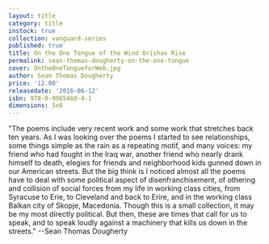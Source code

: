 ```yaml
---
layout: title
category: title
instock: true
collection: vanguard-series
published: true
title: On the One Tongue of the Wind Orishas Rise
permalink: sean-thomas-dougherty-on-the-one-tongue
cover: OntheOneTongueforWeb.jpg
author: Sean Thomas Dougherty
price: '12.00'
releasedate: '2016-06-12'
isbn: 978-0-9965460-4-1
dimensions: 5x6
---
```

"The poems include very recent work and some work that stretches back ten years. As I was looking over the poems I started to see relationships, some things simple as the rain as a repeating motif, and many voices: my friend who had fought in the Iraq war, another friend who nearly drank himself to death, elegies for friends and neighborhood kids gunned down in our American streets. But the big think is I noticed almost all the poems have to deal with some political aspect of disenfranchisement, of othering and collision of social forces from my life in working class cities, from Syracuse to Erie, to Cleveland and back to Erire, and in the working class Balkan city of Skopje, Macedonia. Though this is a small collection, it may be my most directly political. But then, these are times that call for us to speak, and to speak loudly against a machinery that kills us down in the streets."
--Sean Thomas Dougherty
